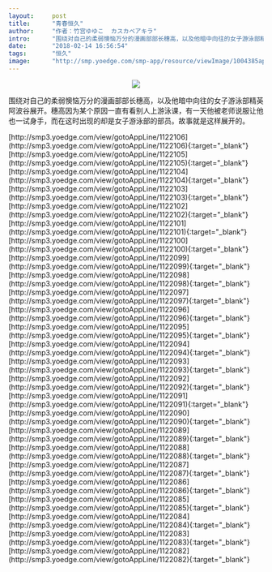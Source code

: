 ```yaml
---
layout:     post
title:      "青春恒久"
author:     "作者：竹宫ゆゆこ  カスカベアキラ"
intro:      "围绕对自己的柔弱懊恼万分的漫画部部长穗高，以及他暗中向往的女子游泳部精英阿波谷展开。穗高因为某个原因一直有看别人上游泳课，有一天他被老师说服让他也一试身手，而在这时出现的却是女子游泳部的部员。故事就是这样展开的。"
date:       "2018-02-14 16:56:54"
tags:       "恒久"
image:      "http://smp.yoedge.com/smp-app/resource/viewImage/1004385appline.png"
---
```

<div style="text-align: center">
<p><img src="http://smp.yoedge.com/smp-app/resource/viewImage/1004385appline.png"/></p>
</div>
<p class="post-meta">
<span>围绕对自己的柔弱懊恼万分的漫画部部长穗高，以及他暗中向往的女子游泳部精英阿波谷展开。穗高因为某个原因一直有看别人上游泳课，有一天他被老师说服让他也一试身手，而在这时出现的却是女子游泳部的部员。故事就是这样展开的。</span>
</p>
[http://smp3.yoedge.com/view/gotoAppLine/1122106](http://smp3.yoedge.com/view/gotoAppLine/1122106){:target="_blank"}
[http://smp3.yoedge.com/view/gotoAppLine/1122105](http://smp3.yoedge.com/view/gotoAppLine/1122105){:target="_blank"}
[http://smp3.yoedge.com/view/gotoAppLine/1122104](http://smp3.yoedge.com/view/gotoAppLine/1122104){:target="_blank"}
[http://smp3.yoedge.com/view/gotoAppLine/1122103](http://smp3.yoedge.com/view/gotoAppLine/1122103){:target="_blank"}
[http://smp3.yoedge.com/view/gotoAppLine/1122102](http://smp3.yoedge.com/view/gotoAppLine/1122102){:target="_blank"}
[http://smp3.yoedge.com/view/gotoAppLine/1122101](http://smp3.yoedge.com/view/gotoAppLine/1122101){:target="_blank"}
[http://smp3.yoedge.com/view/gotoAppLine/1122100](http://smp3.yoedge.com/view/gotoAppLine/1122100){:target="_blank"}
[http://smp3.yoedge.com/view/gotoAppLine/1122099](http://smp3.yoedge.com/view/gotoAppLine/1122099){:target="_blank"}
[http://smp3.yoedge.com/view/gotoAppLine/1122098](http://smp3.yoedge.com/view/gotoAppLine/1122098){:target="_blank"}
[http://smp3.yoedge.com/view/gotoAppLine/1122097](http://smp3.yoedge.com/view/gotoAppLine/1122097){:target="_blank"}
[http://smp3.yoedge.com/view/gotoAppLine/1122096](http://smp3.yoedge.com/view/gotoAppLine/1122096){:target="_blank"}
[http://smp3.yoedge.com/view/gotoAppLine/1122095](http://smp3.yoedge.com/view/gotoAppLine/1122095){:target="_blank"}
[http://smp3.yoedge.com/view/gotoAppLine/1122094](http://smp3.yoedge.com/view/gotoAppLine/1122094){:target="_blank"}
[http://smp3.yoedge.com/view/gotoAppLine/1122093](http://smp3.yoedge.com/view/gotoAppLine/1122093){:target="_blank"}
[http://smp3.yoedge.com/view/gotoAppLine/1122092](http://smp3.yoedge.com/view/gotoAppLine/1122092){:target="_blank"}
[http://smp3.yoedge.com/view/gotoAppLine/1122091](http://smp3.yoedge.com/view/gotoAppLine/1122091){:target="_blank"}
[http://smp3.yoedge.com/view/gotoAppLine/1122090](http://smp3.yoedge.com/view/gotoAppLine/1122090){:target="_blank"}
[http://smp3.yoedge.com/view/gotoAppLine/1122089](http://smp3.yoedge.com/view/gotoAppLine/1122089){:target="_blank"}
[http://smp3.yoedge.com/view/gotoAppLine/1122088](http://smp3.yoedge.com/view/gotoAppLine/1122088){:target="_blank"}
[http://smp3.yoedge.com/view/gotoAppLine/1122087](http://smp3.yoedge.com/view/gotoAppLine/1122087){:target="_blank"}
[http://smp3.yoedge.com/view/gotoAppLine/1122086](http://smp3.yoedge.com/view/gotoAppLine/1122086){:target="_blank"}
[http://smp3.yoedge.com/view/gotoAppLine/1122085](http://smp3.yoedge.com/view/gotoAppLine/1122085){:target="_blank"}
[http://smp3.yoedge.com/view/gotoAppLine/1122084](http://smp3.yoedge.com/view/gotoAppLine/1122084){:target="_blank"}
[http://smp3.yoedge.com/view/gotoAppLine/1122083](http://smp3.yoedge.com/view/gotoAppLine/1122083){:target="_blank"}
[http://smp3.yoedge.com/view/gotoAppLine/1122082](http://smp3.yoedge.com/view/gotoAppLine/1122082){:target="_blank"}


